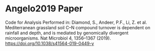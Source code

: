 # Angelo2019 Paper
Code for Analysis Performed in: Diamond, S., Andeer, P.F., Li, Z. et al. Mediterranean grassland soil C–N compound turnover is dependent on rainfall and depth, and is mediated by genomically divergent microorganisms. Nat Microbiol 4, 1356–1367 (2019). https://doi.org/10.1038/s41564-019-0449-y
